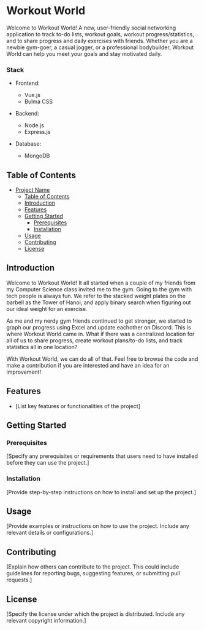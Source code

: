 # Workout World

Welcome to Workout World! A new, user-friendly social networking application to track to-do lists, workout goals, workout progress/statistics, and to share progress and daily exercises with friends. Whether you are a newbie gym-goer, a casual jogger, or a professional bodybuilder, Workout World can help you meet your goals and stay motivated daily. 

### Stack
- Frontend:
  - Vue.js
  - Bulma CSS

- Backend:
  - Node.js
  - Express.js

- Database:
  - MongoDB

## Table of Contents

- [Project Name](#project-name)
  - [Table of Contents](#table-of-contents)
  - [Introduction](#introduction)
  - [Features](#features)
  - [Getting Started](#getting-started)
    - [Prerequisites](#prerequisites)
    - [Installation](#installation)
  - [Usage](#usage)
  - [Contributing](#contributing)
  - [License](#license)

## Introduction
Welcome to Workout World! It all started when a couple of my friends from my Computer Science class invited me to the gym. Going to the gym with tech people is always fun. We refer to the stacked weight plates on the barbell as the Tower of Hanoi, and apply binary search when figuring out our ideal weight for an exercise. 

As me and my nerdy gym friends continued to get stronger, we started to graph our progress using Excel and update eachother on Discord. This is where Workout World came in. What if there was a centralized location for all of us to share progress, create workout plans/to-do lists, and track statistics all in one location? 

With Workout World, we can do all of that. Feel free to browse the code and make a contribution if you are interested and have an idea for an improvement! 

## Features

- [List key features or functionalities of the project]

## Getting Started

### Prerequisites

[Specify any prerequisites or requirements that users need to have installed before they can use the project.]

### Installation

[Provide step-by-step instructions on how to install and set up the project.]

## Usage

[Provide examples or instructions on how to use the project. Include any relevant details or configurations.]

## Contributing

[Explain how others can contribute to the project. This could include guidelines for reporting bugs, suggesting features, or submitting pull requests.]

## License

[Specify the license under which the project is distributed. Include any relevant copyright information.]


